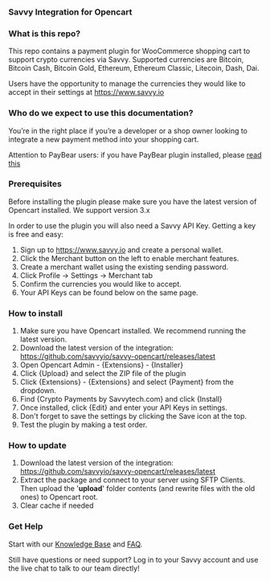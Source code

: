 
<h3>Savvy Integration for Opencart</h3>

<h3>What is this repo?</h3>
This repo contains a payment plugin for WooCommerce shopping cart to support crypto currencies via Savvy. Supported currencies are Bitcoin, Bitcoin Cash, Bitcoin Gold, Ethereum, Ethereum Classic, Litecoin, Dash, Dai.

Users have the opportunity to manage the currencies they would like to accept in their settings at https://www.savvy.io

<h3>Who do we expect to use this documentation?</h3>
You’re in the right place if you’re a developer or a shop owner looking to integrate a new payment method into your shopping cart.

Attention to PayBear users: if you have PayBear plugin installed, please [read this](https://github.com/savvyio/savvy-samples/wiki/Upgrading-from-V2-to-V3)

<h3>Prerequisites</h3>
Before installing the plugin please make sure you have the latest version of Opencart installed. We support version 3.x

In order to use the plugin you will also need a Savvy API Key. Getting a key is free and easy:

 1. Sign up to https://www.savvy.io and create a personal wallet.
 2. Click the Merchant button on the left to enable merchant features.
 3. Create a merchant wallet using the existing sending password.
 4. Click Profile -> Settings -> Merchant tab
 5. Confirm the currencies you would like to accept.
 6. Your API Keys can be found below on the same page.
 
<h3>How to install</h3>

1. Make sure you have Opencart installed. We recommend running the latest version.
2. Download the latest version of the integration: https://github.com/savvyio/savvy-opencart/releases/latest
3. Open Opencart Admin - {Extensions} - {Installer}
4. Click {Upload} and select the ZIP file of the plugin
5. Click {Extensions} - {Extensions} and select {Payment} from the dropdown.
6. Find {Crypto Payments by Savvytech.com} and click {Install}
7. Once installed, click {Edit} and enter your API Keys in settings.
8. Don't forget to save the settings by clicking the Save icon at the top.
9. Test the plugin by making a test order.

<h3>How to update</h3>

1. Download the latest version of the integration: https://github.com/savvyio/savvy-opencart/releases/latest
2. Extract the package and connect to your server using SFTP Clients. Then upload the '**upload**' folder contents (and rewrite files with the old ones) to Opencart root.
3. Clear cache if needed


<h3>Get Help</h3>
Start with our <a href="https://help.savvy.io">Knowledge Base</a> and <a href="https://help.savvy.io/frequently-asked-questions">FAQ</a>.

Still have questions or need support? Log in to your Savvy account and use the live chat to talk to our team directly!
